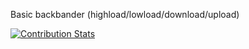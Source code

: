 Basic backbander (highload/lowload/download/upload) 

[![Contribution Stats](https://github-readme-stats.vercel.app/api?username=syncended\&show_icons=true\&theme=dark#gh-dark-mode-only)](https://github.com/syncended/)

